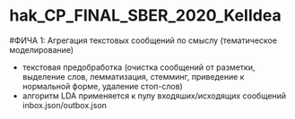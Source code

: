 # hak_CP_FINAL_SBER_2020_KeIIdea

#ФИЧА 1: Агрегация текстовых сообщений по смыслу (тематическое моделирование)

 - текстовая предобработка (очистка сообщений от разметки, выделение слов, лемматизация, стемминг, приведение к нормальной форме, удаление стоп-слов)
 - алгоритм LDA применяется к пулу входяших/исходящих сообщений inbox.json/outbox.json
